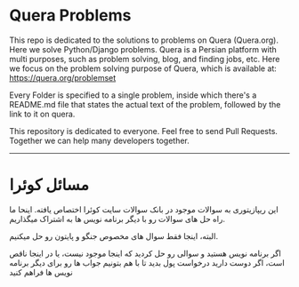 # Quera Problems

This repo is dedicated to the solutions to problems on Quera (Quera.org). Here we solve Python/Django problems.
Quera is a Persian platform with multi purposes, such as problem solving, blog, and finding jobs, etc. Here we focus on the problem solving purpose of Quera, which is available at: https://quera.org/problemset

Every Folder is specified to a single problem, inside which there's a README.md file that states the actual text of the problem, followed by the link to it on quera.

This repository is dedicated to everyone. Feel free to send Pull Requests. Together we can help many developers together.

---

# مسائل کوئرا

این ریپازیتوری به سوالات موجود در بانک سوالات سایت کوئرا اختصاص یافته. اینحا ما راه حل های سوالات رو با دیگر برنامه نویس ها به اشتراک میگذاریم.

البته، اینجا فقط سوال های مخصوص جنگو و پایتون رو حل میکنیم.

اگر برنامه نویس هستید و سوالی رو حل کردید که اینجا موجود نیست، یا در اینجا ناقص است، اگر دوست دارید درخواست پول بدید تا با هم بتونیم جواب ها رو برای دیگر برنامه نویس ها فراهم کنید
